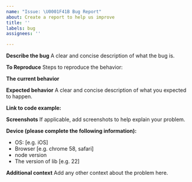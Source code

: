 ```yaml
---
name: "Issue: \U0001F41B Bug Report"
about: Create a report to help us improve
title: ''
labels: bug
assignees: ''

---
```


**Describe the bug**
A clear and concise description of what the bug is.

**To Reproduce**
Steps to reproduce the behavior:


**The current behavior**

**Expected behavior**
A clear and concise description of what you expected to happen.

**Link to code example:**

<!--
  Please provide a CodeSandbox (https://codesandbox.io/s/new), a link to a
  repository on GitHub, or provide a minimal code example that reproduces the problem. You may provide a screenshot of the application if you think it is relevant to your bug report. Here are some tips for providing a minimal example: https://stackoverflow.com/help/mcve.
-->

**Screenshots**
If applicable, add screenshots to help explain your problem.

**Device (please complete the following information):**
 - OS: [e.g. iOS]
 - Browser [e.g. chrome 58, safari]
 -  node version
 - The version of lib [e.g. 22]

**Additional context**
Add any other context about the problem here.
